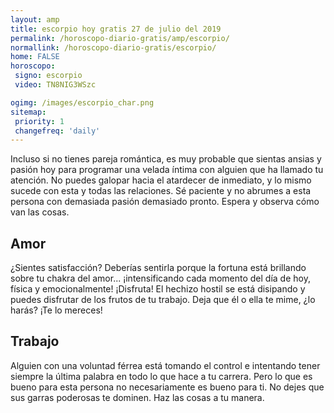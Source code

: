```yaml
---
layout: amp
title: escorpio hoy gratis 27 de julio del 2019 
permalink: /horoscopo-diario-gratis/amp/escorpio/
normallink: /horoscopo-diario-gratis/escorpio/
home: FALSE
horoscopo:
 signo: escorpio
 video: TN8NIG3WSzc

ogimg: /images/escorpio_char.png
sitemap:
 priority: 1
 changefreq: 'daily'
---
```



Incluso si no tienes pareja romántica, es muy probable que sientas ansias y pasión hoy para programar una velada íntima con alguien que ha llamado tu atención. No puedes galopar hacia el atardecer de inmediato, y lo mismo sucede con esta y todas las relaciones. Sé paciente y no abrumes a esta persona con demasiada pasión demasiado pronto. Espera y observa cómo van las cosas.

## Amor

¿Sientes satisfacción? Deberías sentirla porque la fortuna está brillando sobre tu chakra del amor... ¡intensificando cada momento del día de hoy, física y emocionalmente! ¡Disfruta! El hechizo hostil se está disipando y puedes disfrutar de los frutos de tu trabajo. Deja que él o ella te mime, ¿lo harás? ¡Te lo mereces!

## Trabajo

Alguien con una voluntad férrea está tomando el control e intentando tener siempre la última palabra en todo lo que hace a tu carrera. Pero lo que es bueno para esta persona no necesariamente es bueno para ti. No dejes que sus garras poderosas te dominen. Haz las cosas a tu manera.